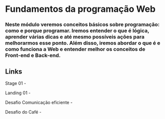 # Fundamentos da programação Web 

### Neste módulo veremos conceitos básicos sobre programação: como e porque programar. Iremos entender o que é lógica, aprender várias dicas e até mesmo possíveis ações para melhorarmos esse ponto. Além disso, iremos abordar o que é e como funciona a Web e entender melhor os conceitos de Front-end e Back-end.

## Links

Stage 01 - <a href="https://www.notion.so/Stage-01-Fundamentos-da-programa-o-WEB-7356c447d9f14c03b6e61ed453c216bc"></a>

Landing 01 - <a href="https://www.notion.so/Landing-01-Mapa-da-Jornada-28330c54d198401199937a559077881a"></a>

Desafio Comunicação eficiente - <a href="https://www.notion.so/Comunica-o-eficiente-20a7d184122d492f8ec81491d61bb11b"></a>

Desafio do Café - <a href="https://www.notion.so/Desafio-do-Caf-539ece04126d422f800f21ef82aa3db6"></a>